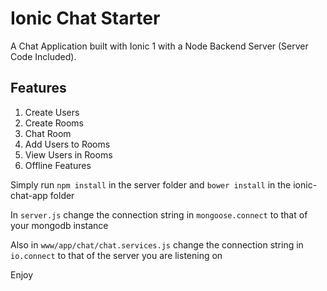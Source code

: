 # Ionic Chat Starter

A Chat Application built with Ionic 1 with a Node Backend Server (Server Code Included). 

## Features
1. Create Users
2. Create Rooms
3. Chat Room
4. Add Users to Rooms
5. View Users in Rooms
6. Offline Features

Simply run `npm install` in the server folder and `bower install` in the ionic-chat-app folder

In `server.js` change the connection string in `mongoose.connect` to that of your mongodb instance

Also in `www/app/chat/chat.services.js` change the connection string in `io.connect` to that of the server you are listening on

Enjoy
